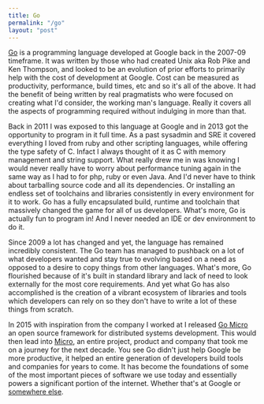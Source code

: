 ```yaml
---
title: Go
permalink: "/go"
layout: "post"
---
```


[Go](https://go.dev) is a programming language developed at Google back in the 2007-09 timeframe. It was written by those who had created Unix aka Rob Pike 
and Ken Thompson, and looked to be an evolution of prior efforts to primarily help with the cost of development at Google. Cost can be measured as 
productivity, performance, build times, etc and so it's all of the above. It had the benefit of being written by real pragmatists who were 
focused on creating what I'd consider, the working man's language. Really it covers all the aspects of programming required without indulging
in more than that.

Back in 2011 I was exposed to this language at Google and in 2013 got the opportunity to program in it full time. As a past sysadmin and SRE it 
covered everything I loved from ruby and other scripting languages, while offering the type safety of C. Infact I always thought of it as C with 
memory management and string support. What really drew me in was knowing I would never really have to worry about performance tuning again in the 
same way as I had to for php, ruby or even Java. And I'd never have to think about tarballing source code and all its dependencies. Or installing 
an endless set of toolchains and libraries consistently in every environment for it to work. Go has a fully encapsulated build, runtime and toolchain 
that massively changed the game for all of us developers. What's more, Go is actually fun to program in! And I never needed an IDE or dev environment to do it.

Since 2009 a lot has changed and yet, the language has remained incredibly consistent. The Go team has managed to pushback on a lot of what developers wanted
and stay true to evolving based on a need as opposed to a desire to copy things from other languages. What's more, Go flourished because of it's
built in standard library and lack of need to look externally for the most core requirements. And yet what Go has also accomplished is the creation 
of a vibrant ecosystem of libraries and tools which developers can rely on so they don't have to write a lot of these things from scratch.

In 2015 with inspiration from the company I worked at I released [Go Micro](https://go-micro.dev) an open source framework for distributed systems 
development. This would then lead into [Micro](https://micro.dev), an entire project, product and company that took me on a journey for the next 
decade. You see Go didn't just help Google be more productive, it helped an entire generation of developers build tools and companies for years 
to come. It has become the foundations of some of the most important pieces of software we use today and essentially powers a significant portion 
of the internet. Whether that's at Google or [somewhere else](https://go.dev/wiki/GoUsers).
